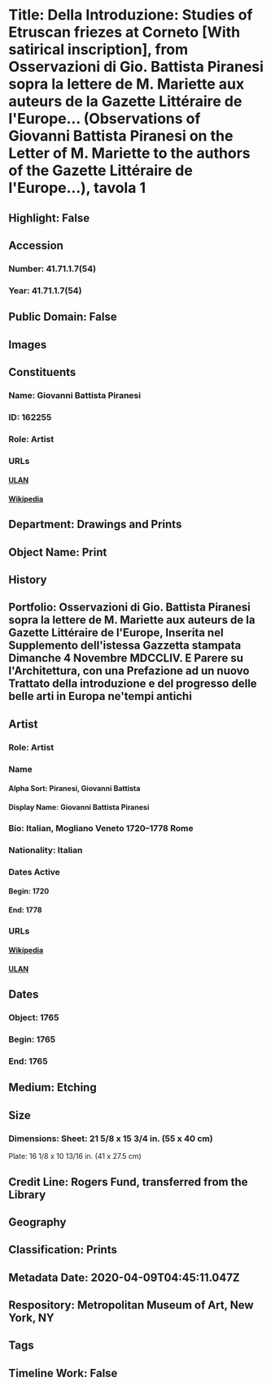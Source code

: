 # Title: Della Introduzione: Studies of Etruscan friezes at Corneto [With satirical inscription], from Osservazioni di Gio. Battista Piranesi sopra la lettere de M. Mariette aux auteurs de la Gazette Littéraire de l'Europe... (Observations of Giovanni Battista Piranesi on the Letter of M. Mariette to the authors of the Gazette Littéraire de l'Europe...), tavola 1
## Highlight: False
## Accession
### Number: 41.71.1.7(54)
### Year: 41.71.1.7(54)
## Public Domain: False
## Images
## Constituents
### Name: Giovanni Battista Piranesi
### ID: 162255
### Role: Artist
### URLs
#### [ULAN](http://vocab.getty.edu/page/ulan/500114965)
#### [Wikipedia](https://www.wikidata.org/wiki/Q316307)
## Department: Drawings and Prints
## Object Name: Print
## History
## Portfolio: Osservazioni di Gio. Battista Piranesi sopra la lettere de M. Mariette aux auteurs de la Gazette Littéraire de l'Europe, Inserita nel Supplemento dell'istessa Gazzetta stampata Dimanche 4 Novembre MDCCLIV. E Parere su l'Architettura, con una Prefazione ad un nuovo Trattato della introduzione e del progresso delle belle arti in Europa ne'tempi antichi
## Artist
### Role: Artist
### Name
#### Alpha Sort: Piranesi, Giovanni Battista
#### Display Name: Giovanni Battista Piranesi
### Bio: Italian, Mogliano Veneto 1720–1778 Rome
### Nationality: Italian
### Dates Active
#### Begin: 1720
#### End: 1778
### URLs
#### [Wikipedia](https://www.wikidata.org/wiki/Q316307)
#### [ULAN](http://vocab.getty.edu/page/ulan/500114965)
## Dates
### Object: 1765
### Begin: 1765
### End: 1765
## Medium: Etching
## Size
### Dimensions: Sheet: 21 5/8 x 15 3/4 in. (55 x 40 cm)
Plate: 16 1/8 x 10 13/16 in. (41 x 27.5 cm)
## Credit Line: Rogers Fund, transferred from the Library
## Geography
## Classification: Prints
## Metadata Date: 2020-04-09T04:45:11.047Z
## Respository: Metropolitan Museum of Art, New York, NY
## Tags
## Timeline Work: False